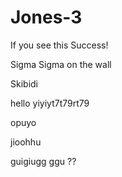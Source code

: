 # Jones-3

If you see this Success!

Sigma Sigma on the wall

Skibidi

hello
yiyiyt7t79rt79


opuyo


jioohhu

guigiugg
ggu
??
